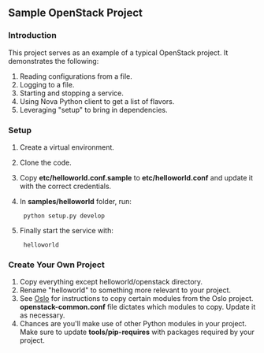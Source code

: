 ## Sample OpenStack Project
### Introduction
This project serves as an example of a typical OpenStack project. It demonstrates the following:

1. Reading configurations from a file.
2. Logging to a file.
3. Starting and stopping a service.
4. Using Nova Python client to get a list of flavors.
5. Leveraging "setup" to bring in dependencies.

### Setup
1. Create a virtual environment.
2. Clone the code.
3. Copy **etc/helloworld.conf.sample** to **etc/helloworld.conf** and update it with the correct credentials.
3. In **samples/helloworld** folder, run:

        python setup.py develop
    
4. Finally start the service with:

        helloworld
    
### Create Your Own Project
1. Copy everything except helloworld/openstack directory.
2. Rename "helloworld" to something more relevant to your project.
3. See [Oslo](https://wiki.openstack.org/wiki/Oslo#Syncing_Code_from_Incubator) for instructions to copy certain modules from the Oslo project. **openstack-common.conf** file dictates which modules to copy. Update it as necessary.
4. Chances are you'll make use of other Python modules in your project. Make sure to update **tools/pip-requires** with packages required by your project.



